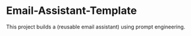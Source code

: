 # Email-Assistant-Template
This project builds a (reusable email assistant) using prompt engineering. 
